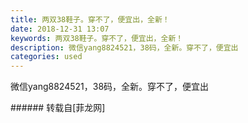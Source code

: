 ```yaml
---
title: 两双38鞋子。穿不了，便宜出，全新！
date: 2018-12-31 13:07
keywords: 两双38鞋子。穿不了，便宜出，全新！
description: 微信yang8824521，38码，全新。穿不了，便宜出
categories: used
---
```

<td class="t_f" id="postmessage_2595531">

微信yang8824521，38码，全新。穿不了，便宜出<br/>
<img alt="" border="0" class="zoom" data-cf-modified-ebc69a39fbdea46c9a330112-="" file="http://www.flw.ph/data/appbyme/upload/image/201812/31/anjnmibSMTm7.jpg" id="aimg_JS444" lazyloadthumb="1" onclick="" onmouseover="" src="http://www.flw.ph/data/appbyme/upload/image/201812/31/anjnmibSMTm7.jpg"/><br/>
<img alt="" border="0" class="zoom" data-cf-modified-ebc69a39fbdea46c9a330112-="" file="http://www.flw.ph/data/appbyme/upload/image/201812/31/cq16NpkFRv66.jpg" id="aimg_w4IOi" lazyloadthumb="1" onclick="" onmouseover="" src="http://www.flw.ph/data/appbyme/upload/image/201812/31/cq16NpkFRv66.jpg"/><br/>
</td>
###### 转载自[菲龙网]